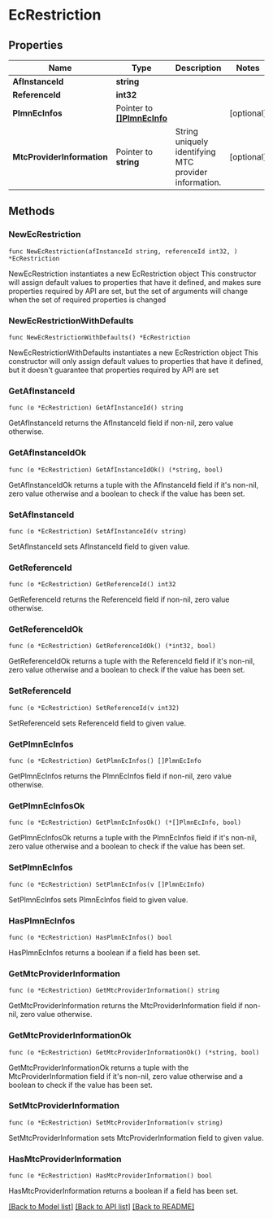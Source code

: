 # EcRestriction

## Properties

Name | Type | Description | Notes
------------ | ------------- | ------------- | -------------
**AfInstanceId** | **string** |  | 
**ReferenceId** | **int32** |  | 
**PlmnEcInfos** | Pointer to [**[]PlmnEcInfo**](PlmnEcInfo.md) |  | [optional] 
**MtcProviderInformation** | Pointer to **string** | String uniquely identifying MTC provider information. | [optional] 

## Methods

### NewEcRestriction

`func NewEcRestriction(afInstanceId string, referenceId int32, ) *EcRestriction`

NewEcRestriction instantiates a new EcRestriction object
This constructor will assign default values to properties that have it defined,
and makes sure properties required by API are set, but the set of arguments
will change when the set of required properties is changed

### NewEcRestrictionWithDefaults

`func NewEcRestrictionWithDefaults() *EcRestriction`

NewEcRestrictionWithDefaults instantiates a new EcRestriction object
This constructor will only assign default values to properties that have it defined,
but it doesn't guarantee that properties required by API are set

### GetAfInstanceId

`func (o *EcRestriction) GetAfInstanceId() string`

GetAfInstanceId returns the AfInstanceId field if non-nil, zero value otherwise.

### GetAfInstanceIdOk

`func (o *EcRestriction) GetAfInstanceIdOk() (*string, bool)`

GetAfInstanceIdOk returns a tuple with the AfInstanceId field if it's non-nil, zero value otherwise
and a boolean to check if the value has been set.

### SetAfInstanceId

`func (o *EcRestriction) SetAfInstanceId(v string)`

SetAfInstanceId sets AfInstanceId field to given value.


### GetReferenceId

`func (o *EcRestriction) GetReferenceId() int32`

GetReferenceId returns the ReferenceId field if non-nil, zero value otherwise.

### GetReferenceIdOk

`func (o *EcRestriction) GetReferenceIdOk() (*int32, bool)`

GetReferenceIdOk returns a tuple with the ReferenceId field if it's non-nil, zero value otherwise
and a boolean to check if the value has been set.

### SetReferenceId

`func (o *EcRestriction) SetReferenceId(v int32)`

SetReferenceId sets ReferenceId field to given value.


### GetPlmnEcInfos

`func (o *EcRestriction) GetPlmnEcInfos() []PlmnEcInfo`

GetPlmnEcInfos returns the PlmnEcInfos field if non-nil, zero value otherwise.

### GetPlmnEcInfosOk

`func (o *EcRestriction) GetPlmnEcInfosOk() (*[]PlmnEcInfo, bool)`

GetPlmnEcInfosOk returns a tuple with the PlmnEcInfos field if it's non-nil, zero value otherwise
and a boolean to check if the value has been set.

### SetPlmnEcInfos

`func (o *EcRestriction) SetPlmnEcInfos(v []PlmnEcInfo)`

SetPlmnEcInfos sets PlmnEcInfos field to given value.

### HasPlmnEcInfos

`func (o *EcRestriction) HasPlmnEcInfos() bool`

HasPlmnEcInfos returns a boolean if a field has been set.

### GetMtcProviderInformation

`func (o *EcRestriction) GetMtcProviderInformation() string`

GetMtcProviderInformation returns the MtcProviderInformation field if non-nil, zero value otherwise.

### GetMtcProviderInformationOk

`func (o *EcRestriction) GetMtcProviderInformationOk() (*string, bool)`

GetMtcProviderInformationOk returns a tuple with the MtcProviderInformation field if it's non-nil, zero value otherwise
and a boolean to check if the value has been set.

### SetMtcProviderInformation

`func (o *EcRestriction) SetMtcProviderInformation(v string)`

SetMtcProviderInformation sets MtcProviderInformation field to given value.

### HasMtcProviderInformation

`func (o *EcRestriction) HasMtcProviderInformation() bool`

HasMtcProviderInformation returns a boolean if a field has been set.


[[Back to Model list]](../README.md#documentation-for-models) [[Back to API list]](../README.md#documentation-for-api-endpoints) [[Back to README]](../README.md)


